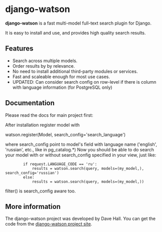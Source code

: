 django-watson
=============

**django-watson** is a fast multi-model full-text search plugin for Django.

It is easy to install and use, and provides high quality search results. 


Features
--------

* Search across multiple models.
* Order results by by relevance.
* No need to install additional third-party modules or services.
* Fast and scaleable enough for most use cases.
* UPDATED: Can consider search config on row-level if there is column with language information (for PostgreSQL only)


Documentation
-------------

Please read the docs for main project first:

[main project website]: http://github.com/etianen/django-watson
    "django-watson on GitHub"

After installation register model with 

watson.register(Model, search_config='search_language')

where search_config point to model's field with language name ('english', 'russian', etc., like in pg_catalog.*)
Now you should be able to do search your model with or without search_config specified in your view, just like:

            if request.LANGUAGE_CODE == 'ru':
                results = watson.search(query, models=(my_model,), search_config='russian')
            else:
                results = watson.search(query, models=(my_model,))

filter() is search_config aware too.
    
More information
----------------

The django-watson project was developed by Dave Hall. You can get the code
from the [django-watson project site][].

[django-watson project site]: http://github.com/etianen/django-watson
    "django-watson on GitHub"
